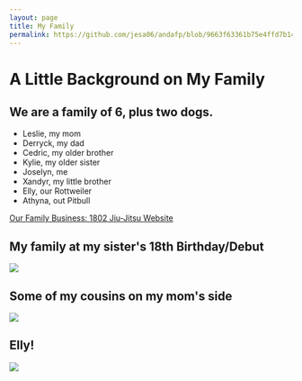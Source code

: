 ```yaml
---
layout: page
title: My Family
permalink: https://github.com/jesa06/andafp/blob/9663f63361b75e4ffd7b14d3ed1b352ae4c50724/_pages/02_My%20Family.md/
---
```


# A Little Background on My Family
## We are a family of 6, plus two dogs.
- Leslie, my mom
- Derryck, my dad
- Cedric, my older brother
- Kylie, my older sister
- Joselyn, me
- Xandyr, my little brother
- Elly, our Rottweiler
- Athyna, out Pitbull 

[Our Family Business: 1802 Jiu-Jitsu Website](https://1802jiujitsu.com/)
## My family at my sister's 18th Birthday/Debut ##
![]({{site.baseurl}}/images/myfamily.png)

## Some of my cousins on my mom's side ##
![]({{site.baseurl}}/images/cousins.png)

## Elly! ##
![]({{site.baseurl}}/images/ellyflower.png)

